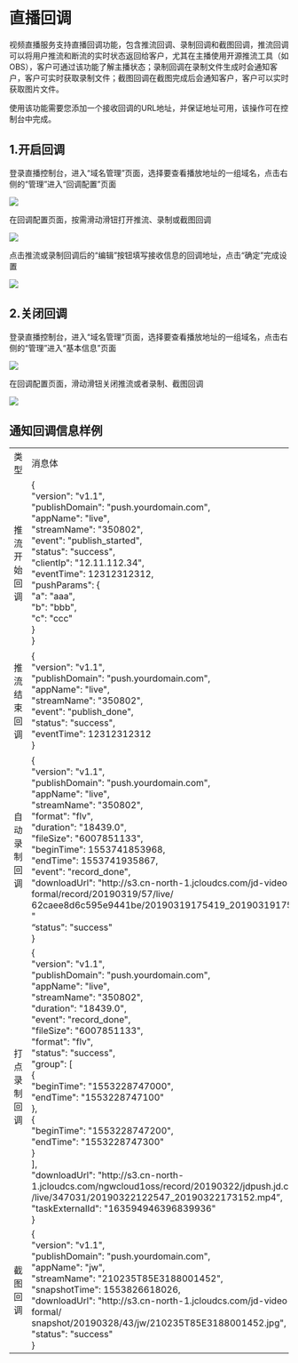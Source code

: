 # 直播回调

视频直播服务支持直播回调功能，包含推流回调、录制回调和截图回调，推流回调可以将用户推流和断流的实时状态返回给客户，尤其在主播使用开源推流工具（如OBS），客户可通过该功能了解主播状态；录制回调在录制文件生成时会通知客户，客户可实时获取录制文件；截图回调在截图完成后会通知客户，客户可以实时获取图片文件。

使用该功能需要您添加一个接收回调的URL地址，并保证地址可用，该操作可在控制台中完成。

## 1.开启回调

登录直播控制台，进入“域名管理”页面，选择要查看播放地址的一组域名，点击右侧的“管理”进入“回调配置”页面

![](https://github.com/jdcloudcom/cn/blob/cn-Video-on-Demand/image/live-video/12%E6%96%B0%E5%BB%BA%E8%BD%AC%E7%A0%81%E9%85%8D%E7%BD%AE.png)

在回调配置页面，按需滑动滑钮打开推流、录制或截图回调

![](https://github.com/jdcloudcom/cn/blob/cn-Video-on-Demand/image/live-video/17%E5%9B%9E%E8%B0%83%E9%85%8D%E7%BD%AE.png)

点击推流或录制回调后的“编辑”按钮填写接收信息的回调地址，点击“确定”完成设置

![](https://github.com/jdcloudcom/cn/blob/cn-Video-on-Demand/image/live-video/18%E5%9B%9E%E8%B0%83%E9%85%8D%E7%BD%AE.png)

## 2.关闭回调

登录直播控制台，进入“域名管理”页面，选择要查看播放地址的一组域名，点击右侧的“管理”进入“基本信息”页面

![](https://github.com/jdcloudcom/cn/blob/cn-Video-on-Demand/image/live-video/12%E6%96%B0%E5%BB%BA%E8%BD%AC%E7%A0%81%E9%85%8D%E7%BD%AE.png)

在回调配置页面，滑动滑钮关闭推流或者录制、截图回调

![](https://github.com/jdcloudcom/cn/blob/cn-Video-on-Demand/image/live-video/19%E5%9B%9E%E8%B0%83%E9%85%8D%E7%BD%AE.png)



## 通知回调信息样例

<table>
<tr>
    <td>类型<br/>
    <td>消息体</td>
    <td>消息字段说明</td>
</tr>
<tr>
    <td>推流开始回调<br/>
    <td> {<br>  
        "version": "v1.1",<br>  
        "publishDomain": "push.yourdomain.com",<br>   
        "appName": "live",<br> "streamName": "350802", <br>"event": "publish_started",<br> "status": "success", <br>"clientIp": "12.11.112.34", <br>"eventTime": 12312312312, <br>"pushParams": { <br>"a": "aaa",<br> "b": "bbb",<br> "c": "ccc"<br> }<br> }<br> 
</td>
    <td>version:消息体版本号<br>  
publishDomain:推流域名<br>  
appName:应用名称<br>  
streamName:流名称<br>  
event:事件[publish_started,publish_ ]done, record_done<br>  
status:状态[success]<br>  
eventTime:触发时间,毫秒数<br>  
pushParams:推流参数<br></td>
</tr>
<tr>
    <td>推流结束回调<br/>
    <td> 
	{<br/>
	"version": "v1.1",<br/> 
	"publishDomain": "push.yourdomain.com",<br/>
	"appName": "live",<br/>
	"streamName": "350802",<br/>
	"event": "publish_done",<br/>
	"status": "success",<br/>
	"eventTime": 12312312312<br/>
	}<br/>
</td>
    <td>version:消息体版本号<br>  
publishDomain:推流域名<br>  
appName:应用名称<br>  
streamName:流名称<br>  
event:事件[publish_started,publish_ ]done, record_done<br>  
status:状态[success]<br>  
</td>
</tr>
<tr>
    <td>自动录制回调<br/>
    <td> {<br/>
	"version": "v1.1",<br/>
	"publishDomain": "push.yourdomain.com",<br/>
	"appName": "live",<br/>
	"streamName": "350802",<br/>
	"format": "flv",<br/>
	"duration": "18439.0",<br/>
	"fileSize": "6007851133",<br/>
	"beginTime": 1553741853968,<br/>
	"endTime": 1553741935867,<br/>
	"event": "record_done",<br/>
	"downloadUrl": "http://s3.cn-north-1.jcloudcs.com/jd-video-formal/record/20190319/57/live/<br>
	    62caee8d6c595e9441be/20190319175419_20190319175422.flv "<br/>
	“status": "success"<br/>
	}<br/>
</td>
    <td>version:消息体版本号<br>  
publishDomain:推流域名<br>  
appName:应用名称<br>  
streamName:流名称<br>  
event:事件[publish_started,publish_ ]done, record_done<br>  
status:状态[success]<br>
format:录制格式<br>
startTime:录制开始时间<br>
stopTime:录制结束时间<br>
downloadUrl:可下载地址<br>  
</td>
</tr>
<tr>
    <td>打点录制回调<br/>
    <td>{<br>
	"version": "v1.1",<br>
	"publishDomain": "push.yourdomain.com",<br>
	"appName": "live",<br>
	"streamName": "350802",<br>
	"duration": "18439.0",<br>
	"event": "record_done",<br>
	"fileSize": "6007851133",<br>
	"format": "flv",<br>
	"status": "success",<br>
	"group": [<br>
	{<br>
	"beginTime": "1553228747000",<br>
	"endTime": "1553228747100"<br>
	},<br>
	{<br>
	"beginTime": "1553228747200",<br>
	"endTime": "1553228747300"<br>
	}<br>
	],<br>
	"downloadUrl": "http://s3.cn-north-1.jcloudcs.com/ngwcloud1oss/record/20190322/jdpush.jd.com<br>
	    /live/347031/20190322122547_20190322173152.mp4”,<br>
	"taskExternalId": "163594946396839936"<br>
	}<br>
</td>
    <td>version:消息体版本号<br>  
publishDomain:推流域名<br>  
appName:应用名称<br>  
streamName:流名称<br>  
event:事件[publish_started,publish_ ]done, record_done<br>  
status:状态[success]<br>
duration:录制文件时长(毫秒)<br>
fileSize:文件大小(kb)<br>
group:录制时间段<br>
downloadUrl:可下载地址<br>
vodTaskId: 录制外部ID<br>  
</td>
</tr>
<tr>
    <td>截图回调<br/>
    <td>{<br>
	"version": "v1.1",<br>
	"publishDomain": "push.yourdomain.com",<br>
	"appName": "jw",<br>
	"streamName": "210235T85E3188001452",<br>
	"snapshotTime": 1553826618026,<br>
	"downloadUrl": "http://s3.cn-north-1.jcloudcs.com/jd-video-formal/<br>
	    snapshot/20190328/43/jw/210235T85E3188001452.jpg",<br>
	"status": "success"<br>
	}<br>
</td>
    <td>version:消息体版本号<br>  
publishDomain:推流域名<br>  
appName:应用名称<br>  
streamName:流名称<br>  
snapshotTime:截图文件生成时间<br>  
downloadUrl:可下载地址<br>
status:状态[success]<br>
</td>
</tr>
</table>
